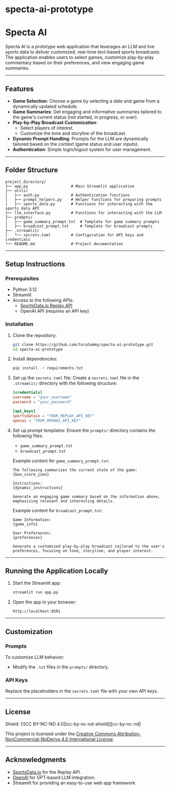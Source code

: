 # specta-ai-prototype


# **Specta AI**

Specta AI is a prototype web application that leverages an LLM and live sports data to deliver customized, real-time text-based sports broadcasts. The application enables users to select games, customize play-by-play commentary based on their preferences, and view engaging game summaries.

---

## **Features**

- **Game Selection**: Choose a game by selecting a date and game from a dynamically updated schedule.
- **Game Summaries**: Get engaging and informative summaries tailored to the game's current status (not started, in progress, or over).
- **Play-by-Play Broadcast Customization**:
  - Select players of interest.
  - Customize the tone and storyline of the broadcast.
- **Dynamic Prompt Handling**: Prompts for the LLM are dynamically tailored based on the context (game status and user inputs).
- **Authentication**: Simple login/logout system for user management.

---

## **Folder Structure**

```
project_directory/
├── app.py                   # Main Streamlit application
├── utils/
│   ├── auth.py              # Authentication functions
│   ├── prompt_helpers.py    # Helper functions for preparing prompts
│   ├── sports_data.py       # Functions for interacting with the sports data API
├── llm_interface.py         # Functions for interacting with the LLM
├── prompts/
│   ├── game_summary_prompt.txt  # Template for game summary prompts
│   ├── broadcast_prompt.txt     # Template for broadcast prompts
├── .streamlit/
│   └── secrets.toml         # Configuration for API keys and credentials
└── README.md                # Project documentation
```

---

## **Setup Instructions**

### **Prerequisites**

- Python 3.12
- Streamlit
- Access to the following APIs:
  - [SportsData.io Replay API](https://sportsdata.io/developers/replay)
  - OpenAI API (requires an API key)

### **Installation**

1. Clone the repository:
   ```bash
   git clone https://github.com/toratommy/specta-ai-prototype.git
   cd specta-ai-prototype
   ```

2. Install dependencies:
   ```bash
   pip install -r requirements.txt
   ```

3. Set up the `secrets.toml` file:
   Create a `secrets.toml` file in the `.streamlit/` directory with the following structure:
   ```toml
   [credentials]
   username = "your_username"
   password = "your_password"

   [api_keys]
   sportsdataio = "YOUR_REPLAY_API_KEY"
   openai = "YOUR_OPENAI_API_KEY"
   ```

4. Set up prompt templates:
   Ensure the `prompts/` directory contains the following files:
   - `game_summary_prompt.txt`
   - `broadcast_prompt.txt`

   Example content for `game_summary_prompt.txt`:
   ```plaintext
   The following summarizes the current state of the game:
   {box_score_json}

   Instructions:
   {dynamic_instructions}

   Generate an engaging game summary based on the information above, emphasizing relevant and interesting details.
   ```

   Example content for `broadcast_prompt.txt`:
   ```plaintext
   Game Information:
   {game_info}

   User Preferences:
   {preferences}

   Generate a customized play-by-play broadcast tailored to the user's preferences, focusing on tone, storyline, and player interest.
   ```

---

## **Running the Application Locally**

1. Start the Streamlit app:
   ```bash
   streamlit run app.py
   ```

2. Open the app in your browser:
   ```
   http://localhost:8501
   ```

---

## **Customization**

### Prompts
To customize LLM behavior:
- Modify the `.txt` files in the `prompts/` directory.

### API Keys
Replace the placeholders in the `secrets.toml` file with your own API keys.

---

## **License**
Shield: [![CC BY-NC-ND 4.0][cc-by-nc-nd-shield]][cc-by-nc-nd]

This project is licensed under the [Creative Commons Attribution-NonCommercial-NoDerivs 4.0 International License](LICENSE.md).

---

## **Acknowledgments**

- [SportsData.io](https://sportsdata.io) for the Replay API.
- [OpenAI](https://platform.openai.com/) for GPT-based LLM integration.
- Streamlit for providing an easy-to-use web app framework.
